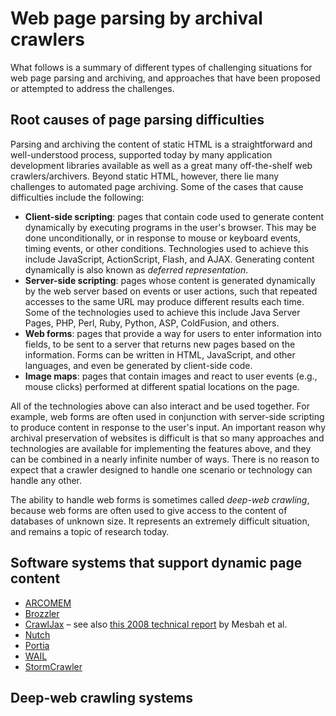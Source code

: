 Web page parsing by archival crawlers
=====================================

What follows is a summary of different types of challenging situations for web page parsing and archiving, and approaches that have been proposed or attempted to address the challenges.

Root causes of page parsing difficulties
----------------------------------------

Parsing and archiving the content of static HTML is a straightforward and well-understood process, supported today by many application development libraries available as well as a great many off-the-shelf web crawlers/archivers.  Beyond static HTML, however, there lie many challenges to automated page archiving.  Some of the cases that cause difficulties include the following:

* **Client-side scripting**: pages that contain code used to generate content dynamically by executing programs in the user's browser.  This may be done unconditionally, or in response to mouse or keyboard events, timing events, or other conditions.  Technologies used to achieve this include JavaScript, ActionScript, Flash, and AJAX.   Generating content dynamically is also known as _deferred representation_.
* **Server-side scripting**: pages whose content is generated dynamically by the web server based on events or user actions, such that repeated accesses to the same URL may produce different results each time. Some of the technologies used to achieve this include Java Server Pages, PHP, Perl, Ruby, Python, ASP, ColdFusion, and others.
* **Web forms**: pages that provide a way for users to enter information into fields, to be sent to a server that returns new pages based on the information.  Forms can be written in HTML, JavaScript, and other languages, and even be generated by client-side code.
* **Image maps**: pages that contain images and react to user events (e.g., mouse clicks) performed at different spatial locations on the page.

All of the technologies above can also interact and be used together. For example, web forms are often used in conjunction with server-side scripting to produce content in response to the user's input.  An important reason why archival preservation of websites is difficult is that so many approaches and technologies are available for implementing the features above, and they can be combined in a nearly infinite number of ways.  There is no reason to expect that a crawler designed to handle one scenario or technology can handle any other.

The ability to handle web forms is sometimes called _deep-web crawling_, because web forms are often used to give access to the content of databases of unknown size.  It represents an extremely difficult situation, and remains a topic of research today.


Software systems that support dynamic page content
--------------------------------------------------

* [ARCOMEM](https://sourceforge.net/p/arcomem/wiki/Architecture/)
* [Brozzler](https://github.com/internetarchive/brozzler)
* [CrawlJax](http://crawljax.com) &ndash; see also [this 2008 technical report](https://pdfs.semanticscholar.org/9b50/93c8b17aeb82f5c889021f979cb85645dc08.pdf) by Mesbah et al.
* [Nutch](http://soryy.com/blog/2014/ajax-javascript-enabled-parsing-apache-nutch-selenium/)
* [Portia](https://scrapinghub.com/portia/)
* [WAIL](https://github.com/N0taN3rd/wail)
* [StormCrawler](http://digitalpebble.blogspot.com/2017/04/crawl-dynamic-content-with-selenium-and.html)

Deep-web crawling systems
-------------------------
